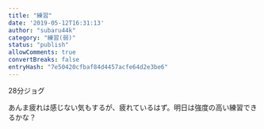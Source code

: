 ```yaml
---
title: "練習"
date: '2019-05-12T16:31:13'
author: "subaru44k"
category: "練習(弱)"
status: "publish"
allowComments: true
convertBreaks: false
entryHash: "7e50420cfbaf84d4457acfe64d2e3be6"
---
```

28分ジョグ

あんま疲れは感じない気もするが、疲れているはず。明日は強度の高い練習できるかな？
